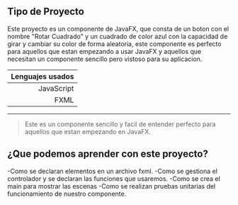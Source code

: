 ## Tipo de Proyecto
Este proyecto es un componente de JavaFX, que consta de un boton con el nombre "Rotar Cuadrado" y un cuadrado de color azul con la capacidad de girar y cambiar su color de forma aleatoria, este componente es perfecto para aquellos que estan empezando a usar JavaFX y aquellos que necesitan un componente sencillo pero vistoso para su aplicacion.

| Lenguajes usados |
|-----------------:|
|    JavaScript    |
|       FXML       |

---
>Este es un componente sencillo y facil de entender perfecto para aquellos que estan empezando en JavaFX.

## ¿Que podemos aprender con este proyecto?
-Como se declaran elementos en un archivo fxml.
-Como se gestiona el controlador y se declaran las funciones que usaremos.
-Como se crea el main para mostrar las escenas
-Como se realizan pruebas unitarias del funcionamiento de nuestro componente.